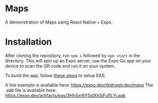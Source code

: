 # Maps
A demonstration of Maps using React Native + Expo.

# Installation
After cloning the repository, run `npm i` followed by `npm start` in the directory. This will spin up an Expo server, use the Expo Go app on your device to scan the QR code and run it on your system.

To build the app, follow [these steps](https://docs.expo.dev/build/setup/) to setup EAS.

A live example is available here: https://expo.dev/@diragb.dev/maps
The .aab file is available here: https://expo.dev/artifacts/eas/3HhSxr6Y5idXhSiFufjLYi.aab
